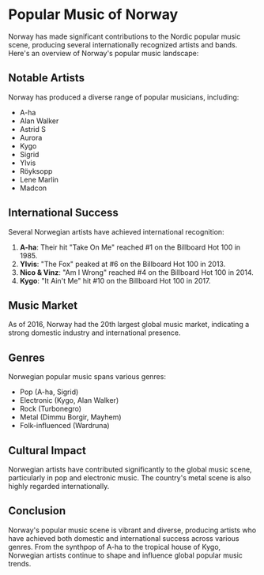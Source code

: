 # Popular Music of Norway

Norway has made significant contributions to the Nordic popular music scene, producing several internationally recognized artists and bands. Here's an overview of Norway's popular music landscape:

## Notable Artists

Norway has produced a diverse range of popular musicians, including:

- A-ha
- Alan Walker
- Astrid S
- Aurora
- Kygo
- Sigrid
- Ylvis
- Röyksopp
- Lene Marlin
- Madcon

## International Success

Several Norwegian artists have achieved international recognition:

1. **A-ha**: Their hit "Take On Me" reached #1 on the Billboard Hot 100 in 1985.
2. **Ylvis**: "The Fox" peaked at #6 on the Billboard Hot 100 in 2013.
3. **Nico & Vinz**: "Am I Wrong" reached #4 on the Billboard Hot 100 in 2014.
4. **Kygo**: "It Ain't Me" hit #10 on the Billboard Hot 100 in 2017.

## Music Market

As of 2016, Norway had the 20th largest global music market, indicating a strong domestic industry and international presence.

## Genres

Norwegian popular music spans various genres:

- Pop (A-ha, Sigrid)
- Electronic (Kygo, Alan Walker)
- Rock (Turbonegro)
- Metal (Dimmu Borgir, Mayhem)
- Folk-influenced (Wardruna)

## Cultural Impact

Norwegian artists have contributed significantly to the global music scene, particularly in pop and electronic music. The country's metal scene is also highly regarded internationally.

## Conclusion

Norway's popular music scene is vibrant and diverse, producing artists who have achieved both domestic and international success across various genres. From the synthpop of A-ha to the tropical house of Kygo, Norwegian artists continue to shape and influence global popular music trends.
